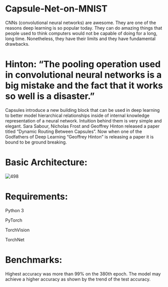 # Capsule-Net-on-MNIST

 CNNs (convolutional neural networks) are awesome. They are one of the reasons deep learning is so popular today. They can do amazing things that people used to think computers would not be capable of doing for a long, long time. Nonetheless, they have their limits and they have fundamental drawbacks.
#  Hinton: “The pooling operation used in convolutional neural networks is a big mistake and the fact that it works so well is a disaster.”
Capsules introduce a new building block that can be used in deep learning to better model hierarchical relationships inside of internal knowledge representation of a neural network. Intuition behind them is very simple and elegant.
Sara Sabour, Nicholas Frost and Geoffrey Hinton released a paper titled “Dynamic Routing Between Capsules”.
Now when one of the Godfathers of Deep Learning “Geoffrey Hinton” is releasing a paper it is bound to be ground breaking.
# Basic Architecture:
![498](https://user-images.githubusercontent.com/39593019/49949768-76acbf80-ff1c-11e8-99d1-2a67a2673de9.png)

# Requirements:
Python 3

PyTorch

TorchVision

TorchNet

# Benchmarks:

Highest accuracy was more than 99% on the 380th epoch. 
The model may achieve a higher accuracy as shown by the trend of the test accuracy.
